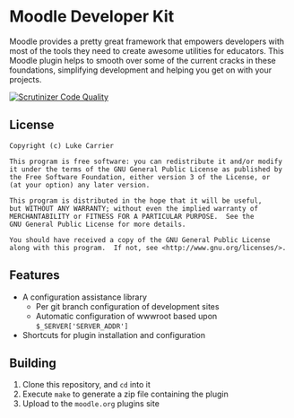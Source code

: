 Moodle Developer Kit
====================

Moodle provides a pretty great framework that empowers developers with most of
the tools they need to create awesome utilities for educators. This Moodle
plugin helps to smooth over some of the current cracks in these foundations,
simplifying development and helping you get on with your projects.

[![Scrutinizer Code Quality](https://scrutinizer-ci.com/g/LukeCarrier/moodle-local_devkit/badges/quality-score.png?b=master)](https://scrutinizer-ci.com/g/LukeCarrier/moodle-local_devkit/?branch=master)

License
-------

    Copyright (c) Luke Carrier

    This program is free software: you can redistribute it and/or modify
    it under the terms of the GNU General Public License as published by
    the Free Software Foundation, either version 3 of the License, or
    (at your option) any later version.

    This program is distributed in the hope that it will be useful,
    but WITHOUT ANY WARRANTY; without even the implied warranty of
    MERCHANTABILITY or FITNESS FOR A PARTICULAR PURPOSE.  See the
    GNU General Public License for more details.

    You should have received a copy of the GNU General Public License
    along with this program.  If not, see <http://www.gnu.org/licenses/>.

Features
--------

* A configuration assistance library
    * Per git branch configuration of development sites
    * Automatic configuration of wwwroot based upon
      ```$_SERVER['SERVER_ADDR']```
* Shortcuts for plugin installation and configuration

Building
--------

1. Clone this repository, and ````cd```` into it
2. Execute ````make```` to generate a zip file containing the plugin
3. Upload to the ````moodle.org```` plugins site

